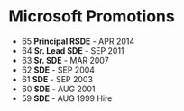 Microsoft Promotions
====================

* 65 **Principal RSDE** - APR 2014
* 64 **Sr. Lead SDE**   - SEP 2011
* 63 **Sr. SDE**        - MAR 2007
* 62 **SDE**            - SEP 2004
* 61 **SDE**            - SEP 2003
* 60 **SDE**            - AUG 2001
* 59 **SDE**            - AUG 1999 Hire
